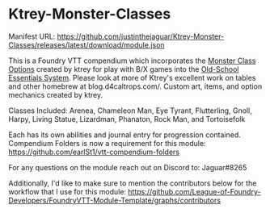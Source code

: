 # Ktrey-Monster-Classes

Manifest URL: https://github.com/justinthejaguar/Ktrey-Monster-Classes/releases/latest/download/module.json

This is a Foundry VTT compendium which incorporates the [Monster Class Options](https://blog.d4caltrops.com/2021/11/monster-character-class-options.html) created by ktrey for play with B/X games into the [Old-School Essentials System](https://foundryvtt.com/packages/ose). Please look at more of Ktrey's excellent work on tables and other homebrew at blog.d4caltrops.com/. Custom art, items, and option mechanics created by ktrey.

Classes Included:
Arenea, Chameleon Man, Eye Tyrant, Flutterling, Gnoll, Harpy, Living Statue, Lizardman, Phanaton, Rock Man, and Tortoisefolk

Each has its own abilities and journal entry for progression contained.
Compendium Folders is now a requirement for this module: https://github.com/earlSt1/vtt-compendium-folders


For any questions on the module reach out on Discord to: Jaguar#8265

Additionally, I'd like to make sure to mention the contributors below for the workflow that I use for this module: https://github.com/League-of-Foundry-Developers/FoundryVTT-Module-Template/graphs/contributors
